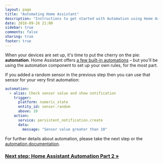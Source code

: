 ```yaml
---
layout: page
title: "Automating Home Assistant"
description: "Instructions to get started with Automation using Home Assistant."
date: 2016-09-26 21:00
sidebar: true
comments: false
sharing: true
footer: true
---
```


When your devices are set up, it's time to put the cherry on the pie: **automation**. Home Assistant offers [a few built-in automations](/components/#automation) – but you'll be using the automation component to set up your own rules, for the most part.

If you added a random sensor in the previous step then you can use that sensor for your very first automation:

```yaml
automation:
  - alias: Check sensor value and show notification
    trigger:
      platform: numeric_state
      entity_id: sensor.random
      above: 10
    action:
      service: persistent_notification.create
      data:
        message: "Sensor value greater than 10"
```

For further details about automation, please take the next step or the [automation documentation](/docs/automation/).

### [Next step: Home Assistant Automation Part 2 &raquo;](/getting-started/automation-2/)

